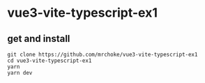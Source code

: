 # vue3-vite-typescript-ex1

## get and install

```
git clone https://github.com/mrchoke/vue3-vite-typescript-ex1
cd vue3-vite-typescript-ex1
yarn
yarn dev
```
